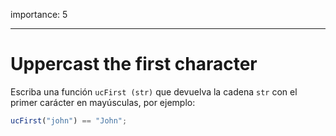 importance: 5

---

# Uppercast the first character

Escriba una función `ucFirst (str)` que devuelva la cadena `str` con el primer carácter en mayúsculas, por ejemplo:

```js
ucFirst("john") == "John";
```

